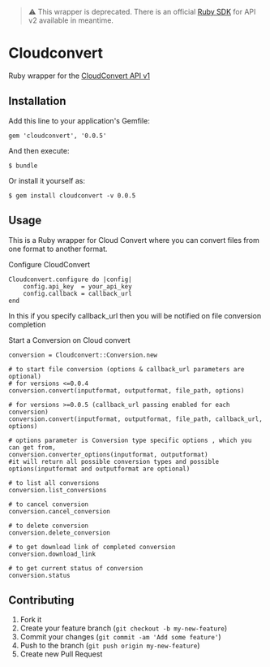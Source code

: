 > ⚠️ This wrapper is deprecated. There is an official [Ruby SDK](https://github.com/cloudconvert/cloudconvert-ruby) for API v2 available in meantime.


# Cloudconvert

Ruby wrapper for the [CloudConvert API v1](https://cloudconvert.org/page/api)

## Installation

Add this line to your application's Gemfile:

    gem 'cloudconvert', '0.0.5'

And then execute:

    $ bundle

Or install it yourself as:

    $ gem install cloudconvert -v 0.0.5

## Usage

This is a Ruby wrapper for Cloud Convert where you can convert files from one format to another format.
	
Configure CloudConvert
	
	Cloudconvert.configure do |config|
		config.api_key  = your_api_key
		config.callback = callback_url
	end

In this if you specify callback_url then you will be notified on file conversion completion

Start a Conversion on Cloud convert

	conversion = Cloudconvert::Conversion.new

	# to start file conversion (options & callback_url parameters are optional)
	# for versions <=0.0.4
	conversion.convert(inputformat, outputformat, file_path, options)
	
	# for versions >=0.0.5 (callback_url passing enabled for each conversion)
	conversion.convert(inputformat, outputformat, file_path, callback_url, options)

	# options parameter is Conversion type specific options , which you can get from, 
	conversion.converter_options(inputformat, outputformat)
	#it will return all possible conversion types and possible options(inputformat and outputformat are optional)

	# to list all conversions
	conversion.list_conversions

	# to cancel conversion 											  
	conversion.cancel_conversion 	

	# to delete conversion										  
	conversion.delete_conversion

	# to get download link of completed conversion
	conversion.download_link 												  

	# to get current status of conversion
	conversion.status 													      

## Contributing

1. Fork it
2. Create your feature branch (`git checkout -b my-new-feature`)
3. Commit your changes (`git commit -am 'Add some feature'`)
4. Push to the branch (`git push origin my-new-feature`)
5. Create new Pull Request
